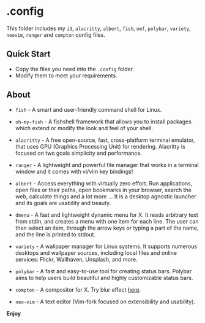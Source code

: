 # .config

This folder includes my `i3`, `alacritty`, `albert`, `fish`, `omf`, `polybar`, `variety`, `neovim`, `ranger` and `compton` config files.

## Quick Start

- Copy the files you need into the `.config` folder.
- Modify them to meet your requirements.

## About

- `fish` - A smart and user-friendly command shell for Linux.

- `oh-my-fish` - A fishshell framework that allows you to install packages which extend or modify the look and feel of your shell.

- `alacritty` - A free open-source, fast, cross-platform terminal emulator, that uses GPU (Graphics Processing Unit) for rendering. Alacritty is focused on two goals simplicity and performance.

- `ranger` - A lightweight and powerful file manager that works in a terminal window and it comes with vi/vim key bindings!

-  `albert` -  Access everything with virtually zero effort. Run applications, open files or their paths, open bookmarks in your browser, search the web, calculate things and a lot more … It is a desktop agnostic launcher and its goals are usability and beauty.

- `dmenu` - A fast and lightweight dynamic menu for X. It reads arbitrary text from stdin, and creates a menu with one item for each line. The user can then select an item, through the arrow keys or typing a part of the name, and the line is printed to stdout.

- `variety` -  A wallpaper manager for Linux systems. It supports numerous desktops and wallpaper sources, including local files and online services: Flickr, Wallhaven, Unsplash, and more.

- `polybar` - A fast and easy-to-use tool for creating status bars. Polybar aims to help users build beautiful and highly customizable status bars.

- `compton` - A compositor for X. Try blur effect [here](https://github.com/Raptazure/compton).

- `neo-vim` - A text editor (Vim-fork focused on extensibility and usability).  

**Enjoy**


